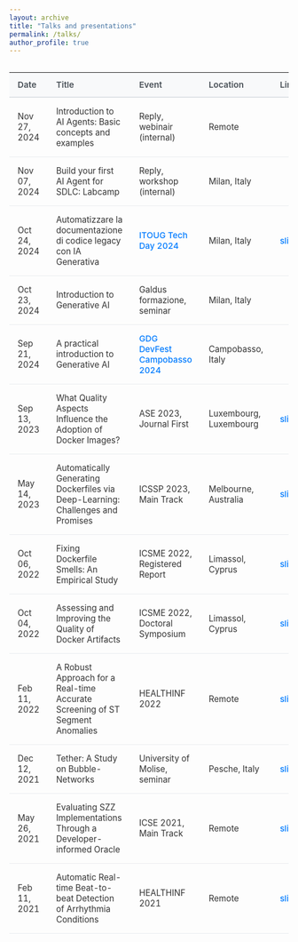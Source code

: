 ```yaml
---
layout: archive
title: "Talks and presentations"
permalink: /talks/
author_profile: true
---
```


<!-- {% if site.talkmap_link == true %}

<p style="text-decoration:underline;"><a href="/talkmap.html">See a map of all the places I've given a talk!</a></p>

{% endif %} -->

<!-- {% for post in site.talks reversed %}
  {% include archive-single-talk.html %}
{% endfor %} -->

<!-- Table styling -->
<style>
/* General styling for the page body to improve typography */
body {
  font-family: -apple-system, BlinkMacSystemFont, "Segoe UI", Roboto, Helvetica, Arial, sans-serif;
  line-height: 1.6;
  color: #333;
  padding: 2em;
}

/* Main container for the table */
table {
  width: 100%;
  border-collapse: collapse;
  margin-top: 2em;
  font-size: 0.95rem;
}

/* Table header styling */
th {
  background-color: #f8f9fa;
  border-bottom: 2px solid #dee2e6;
  padding: 12px 15px;
  text-align: left;
  font-weight: 600;
  color: #495057;
}

/* Table cell styling */
td {
  padding: 15px;
  border-bottom: 1px solid #e9ecef;
  vertical-align: middle;
}

/* Alternating row colors for readability */
tbody tr:nth-child(odd) {
  background-color: #fdfdfd;
}

/* Hover effect for rows */
tbody tr:hover {
  background-color: #f1f3f5;
}

/* Styling for links within the table */
a {
  color: #007bff;
  text-decoration: none;
  font-weight: 500;
}

a:hover {
  text-decoration: underline;
}
</style>

| Date         | Title                                                                          | Event                                                              | Location               | Links                                                                 |
|:-------------|:-------------------------------------------------------------------------------|:-------------------------------------------------------------------|:-----------------------|:----------------------------------------------------------------------|
| Nov 27, 2024 | Introduction to AI Agents: Basic concepts and examples                         | Reply, webinair (internal)                                         | Remote                 |                                                                       |
| Nov 07, 2024 | Build your first AI Agent for SDLC: Labcamp                                    | Reply, workshop (internal)                                         | Milan, Italy           |                                                                       |
| Oct 24, 2024 | Automatizzare la documentazione di codice legacy con IA Generativa               | [ITOUG Tech Day 2024](https://itoug.it/itoug-tech-day-milano-2024/)  | Milan, Italy           | [slides](/files/itoug2024.pdf)                                    |
| Oct 23, 2024 | Introduction to Generative AI                                                  | Galdus formazione, seminar                                        | Milan, Italy           |                                                                       |
| Sep 21, 2024 | A practical introduction to Generative AI                                      | [GDG DevFest Campobasso 2024](https://devfest.gdgcampobasso.it/)     | Campobasso, Italy      |                                                                       |
| Sep 13, 2023 | What Quality Aspects Influence the Adoption of Docker Images?                  | ASE 2023, Journal First                                            | Luxembourg, Luxembourg | [slides](/files/talkASE2023dockerqualitymetrics.pdf)                   |
| May 14, 2023 | Automatically Generating Dockerfiles via Deep-Learning: Challenges and Promises | ICSSP 2023, Main Track                                             | Melbourne, Australia   | [slides](/files/talkICSSP23dockergen.pdf)                             |
| Oct 06, 2022 | Fixing Dockerfile Smells: An Empirical Study                                   | ICSME 2022, Registered Report                                      | Limassol, Cyprus       | [slides](/files/talkICSME22fixingdockerfilesmell.pdf)                 |
| Oct 04, 2022 | Assessing and Improving the Quality of Docker Artifacts                        | ICSME 2022, Doctoral Symposium                                     | Limassol, Cyprus       | [slides](/files/talkICSME22doctoralsymposium.pdf)                     |
| Feb 11, 2022 | A Robust Approach for a Real-time Accurate Screening of ST Segment Anomalies     | HEALTHINF 2022                                                     | Remote                 | [slides](/files/talkHEALTHINF2022stsloping.pdf)                       |
| Dec 12, 2021 | Tether: A Study on Bubble-Networks                                               | University of Molise, seminar                                      | Pesche, Italy          | [slides](/files/talkFrontiersTether.pdf)                              |
| May 26, 2021 | Evaluating SZZ Implementations Through a Developer-informed Oracle             | ICSE 2021, Main Track                                              | Remote                 | [slides](/files/talkICSE2021szz.pdf)                                  |
| Feb 11, 2021 | Automatic Real-time Beat-to-beat Detection of Arrhythmia Conditions              | HEALTHINF 2021                                                     | Remote                 | [slides](/files/talkHEALTHINF2021arrhythmia.pdf)                      |

